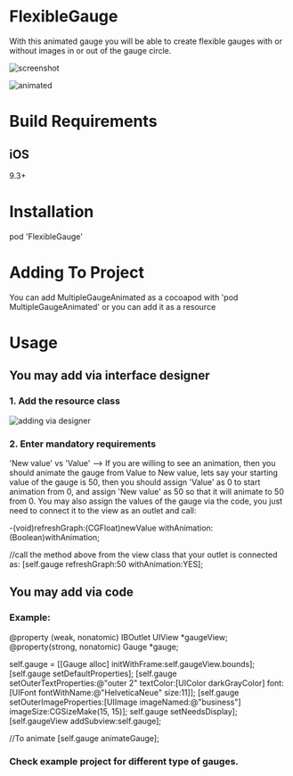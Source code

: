 # FlexibleGauge

With this animated gauge you will be able to create flexible gauges with or without images in or out of the gauge circle.


![screenshot](https://s8.postimg.org/6tf1nalb9/Simulator_Screen_Shot_-_i_Phone_8_Plus_-_2017-11-23_at_12.02.10.png)

![animated](https://s8.postimg.org/yowsqjqbp/ezgif.com-video-to-gif.gif)


# Build Requirements

## iOS

9.3+

# Installation

pod 'FlexibleGauge'

# Adding To Project

You can add MultipleGaugeAnimated as a cocoapod with 'pod MultipleGaugeAnimated' or you can add it as a resource

# Usage

##  You may add via interface designer

### 1. Add the resource class

![adding via designer](https://s8.postimg.org/yjjup8rcl/ezgif.com-crop.gif)

### 2. Enter mandatory requirements

'New value' vs 'Value' --> If you are willing to see an animation, then you should animate the gauge from Value to New value, lets say  your starting value of the gauge is 50, then you should assign 'Value' as 0 to start animation from 0, and assign 'New value' as 50 so that it will animate to 50 from 0.
You may also assign the values of the gauge via the code, you just need to connect it to the view as an outlet and call:

-(void)refreshGraph:(CGFloat)newValue withAnimation:(Boolean)withAnimation;

//call the method above from the view class that your outlet is connected as:
[self.gauge refreshGraph:50 withAnimation:YES];

## You may add via code

### Example:

@property (weak, nonatomic) IBOutlet UIView *gaugeView;
@property(strong, nonatomic) Gauge *gauge;

self.gauge = [[Gauge alloc] initWithFrame:self.gaugeView.bounds];
[self.gauge setDefaultProperties];
[self.gauge setOuterTextProperties:@"outer 2" textColor:[UIColor darkGrayColor] font:[UIFont fontWithName:@"HelveticaNeue" size:11]];
[self.gauge setOuterImageProperties:[UIImage imageNamed:@"business"] imageSize:CGSizeMake(15, 15)];
self.gauge setNeedsDisplay];
[self.gaugeView addSubview:self.gauge];

//To animate
[self.gauge animateGauge];


### Check example project for different type of gauges.


